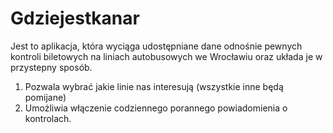 # Gdziejestkanar
Jest to aplikacja, która wyciąga udostępniane dane odnośnie pewnych kontroli biletowych na liniach autobusowych we Wrocławiu 
oraz układa je w przystepny sposób.
1. Pozwala wybrać jakie linie nas interesują (wszystkie inne będą pomijane)
2. Umożliwia włączenie codziennego porannego powiadomienia o kontrolach. 
